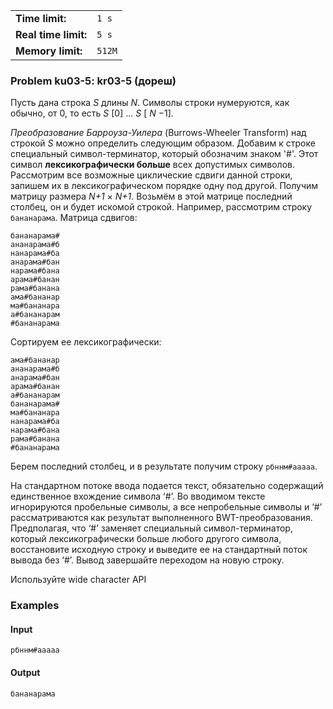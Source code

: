 |                      |        |
|----------------------|--------|
| **Time limit:**      | `1 s`  |
| **Real time limit:** | `5 s`  |
| **Memory limit:**    | `512M` |


### Problem ku03-5: kr03-5 (дореш)

Пусть дана строка _S_ длины _N_. Символы строки нумеруются, как
обычно, от 0, то есть _S_ [0] ... _S_ [ _N_ −1].

_Преобразование Барроуза-Уилера_ (Burrows-Wheeler Transform) над
строкой _S_ можно определить следующим образом. Добавим к строке
специальный символ-терминатор, который обозначим знаком '#'. Этот
символ **лексикографически больше** всех допустимых символов.
Рассмотрим все возможные циклические сдвиги данной строки,
запишем их в лексикографическом порядке одну под другой. Получим
матрицу размера _N+1_ × _N+1_. Возьмём в этой матрице последний
столбец, он и будет искомой строкой. Например, рассмотрим строку
`бананарама`. Матрица сдвигов:

    
    
    бананарама#
    ананарама#б
    нанарама#ба
    анарама#бан
    нарама#бана
    арама#банан
    рама#банана
    ама#бананар
    ма#бананара
    а#бананарам
    #бананарама
    

Сортируем ее лексикографически:

    
    
    ама#бананар
    ананарама#б
    анарама#бан
    арама#банан
    а#бананарам
    бананарама#
    ма#бананара
    нанарама#ба
    нарама#бана
    рама#банана
    #бананарама
    

Берем последний столбец, и в результате получим строку
`рбннм#ааааа`.

На стандартном потоке ввода подается текст, обязательно
содержащий единственное вхождение символа ‘#’. Во вводимом тексте
игнорируются пробельные символы, а все непробельные символы и ‘#’
рассматриваются как результат выполненного BWT-преобразования.
Предполагая, что ‘#’ заменяет специальный символ-терминатор,
который лексикографически больше любого другого символа,
восстановите исходную строку и выведите ее на стандартный поток
вывода без ‘#’. Вывод завершайте переходом на новую строку.

Используйте wide character API

### Examples

#### Input

    
    
    рбннм#ааааа

#### Output

    
    
    бананарама

